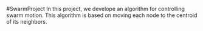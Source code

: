 #SwarmProject
In this project, we develope an algorithm for controlling swarm motion. This algorithm is based on moving each node to the centroid of its neighbors.